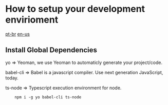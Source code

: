 # How to setup your development envirioment

[pt-br](https://github.com/polutz/polutz/blob/master/docs/setup.pt-br.md)
[en-us](https://github.com/polutz/polutz/blob/master/docs/setup.md)

## Install Global Dependencies

yo => Yeoman, we use Yeoman to automaticly generate your project/code.

babel-cli => Babel is a javascript compiler. Use next generation JavaScript, today.

ts-node => Typescript execution environment for node.

```
    npm i -g yo babel-cli ts-node
```
